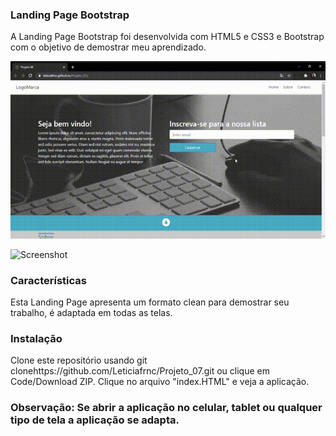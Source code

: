 ### Landing Page Bootstrap

A Landing Page Bootstrap foi desenvolvida com HTML5 e CSS3 e Bootstrap com o objetivo de demostrar meu aprendizado.

![Screenshot](Projeto07.gif)

![Screenshot](Projeto07Mobile.gif)


### Características
Esta Landing Page apresenta um formato clean para demostrar seu trabalho, é adaptada em todas as telas.

### Instalação 

Clone este repositório usando git clonehttps://github.com/Leticiafrnc/Projeto_07.git ou clique em Code/Download ZIP.
Clique no arquivo "index.HTML" e veja a aplicação.

### Observação: Se abrir a aplicação no celular, tablet ou qualquer tipo de tela a aplicação se adapta.
